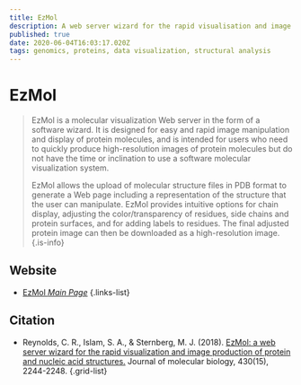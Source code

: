 ```yaml
---
title: EzMol
description: A web server wizard for the rapid visualisation and image production of protein and nucleic acid structures.
published: true
date: 2020-06-04T16:03:17.020Z
tags: genomics, proteins, data visualization, structural analysis
---
```


# EzMol

> EzMol is a molecular visualization Web server in the form of a software wizard. It is designed for easy and rapid image manipulation and display of protein molecules, and is intended for users who need to quickly produce high-resolution images of protein molecules but do not have the time or inclination to use a software molecular visualization system.
>
> EzMol allows the upload of molecular structure files in PDB format to generate a Web page including a representation of the structure that the user can manipulate. EzMol provides intuitive options for chain display, adjusting the color/transparency of residues, side chains and protein surfaces, and for adding labels to residues. The final adjusted protein image can then be downloaded as a high-resolution image.
{.is-info}

 

## Website 

- [EzMol *Main Page*](http://www.sbg.bio.ic.ac.uk/~ezmol/)
 {.links-list}

## Citation 

- Reynolds, C. R., Islam, S. A., & Sternberg, M. J. (2018). [EzMol: a web server wizard for the rapid visualization and image production of protein and nucleic acid structures.](https://www.sciencedirect.com/science/article/pii/S0022283618300391) Journal of molecular biology, 430(15), 2244-2248.
{.grid-list}